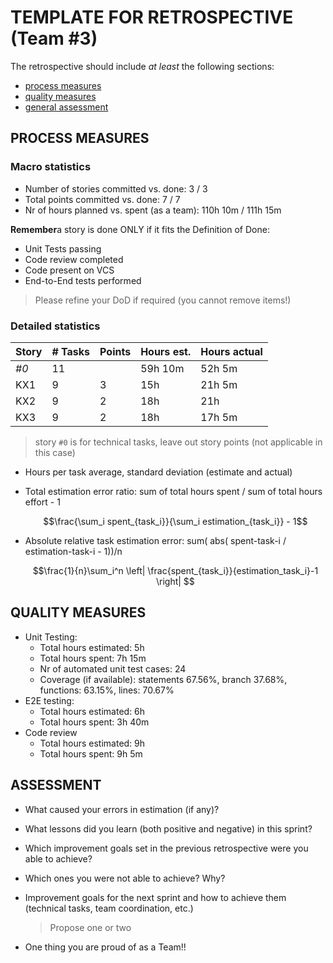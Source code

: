 # TEMPLATE FOR RETROSPECTIVE (Team #3)

The retrospective should include _at least_ the following
sections:

- [process measures](#process-measures)
- [quality measures](#quality-measures)
- [general assessment](#assessment)

## PROCESS MEASURES

### Macro statistics

- Number of stories committed vs. done: 3 / 3
- Total points committed vs. done: 7 / 7
- Nr of hours planned vs. spent (as a team): 110h 10m / 111h 15m

**Remember**a story is done ONLY if it fits the Definition of Done:

- Unit Tests passing
- Code review completed
- Code present on VCS
- End-to-End tests performed

> Please refine your DoD if required (you cannot remove items!)

### Detailed statistics

| Story | # Tasks | Points | Hours est. | Hours actual |
| ----- | ------- | ------ | ---------- | ------------ |
| _#0_  | 11      |        | 59h 10m    | 52h 5m       |
| KX1   | 9       | 3      | 15h        | 21h 5m       |
| KX2   | 9       | 2      | 18h        | 21h          |
| KX3   | 9       | 2      | 18h        | 17h 5m       |

> story `#0` is for technical tasks, leave out story points (not applicable in this case)

- Hours per task average, standard deviation (estimate and actual)
- Total estimation error ratio: sum of total hours spent / sum of total hours effort - 1

  $$\frac{\sum_i spent_{task_i}}{\sum_i estimation_{task_i}} - 1$$

- Absolute relative task estimation error: sum( abs( spent-task-i / estimation-task-i - 1))/n

  $$\frac{1}{n}\sum_i^n \left| \frac{spent_{task_i}}{estimation_task_i}-1 \right| $$

## QUALITY MEASURES

- Unit Testing:
  - Total hours estimated: 5h
  - Total hours spent: 7h 15m
  - Nr of automated unit test cases: 24
  - Coverage (if available): statements 67.56%, branch 37.68%, functions: 63.15%, lines: 70.67%
- E2E testing:
  - Total hours estimated: 6h
  - Total hours spent: 3h 40m
- Code review
  - Total hours estimated: 9h
  - Total hours spent: 9h 5m

## ASSESSMENT

- What caused your errors in estimation (if any)?

- What lessons did you learn (both positive and negative) in this sprint?

- Which improvement goals set in the previous retrospective were you able to achieve?
- Which ones you were not able to achieve? Why?

- Improvement goals for the next sprint and how to achieve them (technical tasks, team coordination, etc.)

  > Propose one or two

- One thing you are proud of as a Team!!
